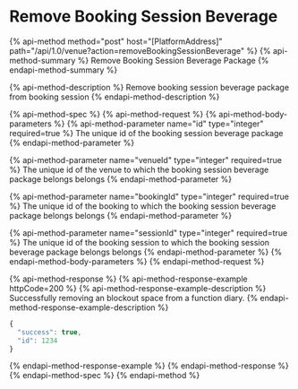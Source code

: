 # Remove Booking Session Beverage

{% api-method method="post" host="\[PlatformAddress\]" path="/api/1.0/venue?action=removeBookingSessionBeverage" %}
{% api-method-summary %}
Remove Booking Session Beverage Package
{% endapi-method-summary %}

{% api-method-description %}
Remove booking session beverage package from booking session
{% endapi-method-description %}

{% api-method-spec %}
{% api-method-request %}
{% api-method-body-parameters %}
{% api-method-parameter name="id" type="integer" required=true %}
The unique id of the booking session beverage package
{% endapi-method-parameter %}

{% api-method-parameter name="venueId" type="integer" required=true %}
The unique id of the venue to which the booking session beverage package belongs belongs
{% endapi-method-parameter %}

{% api-method-parameter name="bookingId" type="integer" required=true %}
The unique id of the booking to which the booking session beverage package belongs belongs
{% endapi-method-parameter %}

{% api-method-parameter name="sessionId" type="integer" required=true %}
The unique id of the booking session to which the booking session beverage package belongs belongs
{% endapi-method-parameter %}
{% endapi-method-body-parameters %}
{% endapi-method-request %}

{% api-method-response %}
{% api-method-response-example httpCode=200 %}
{% api-method-response-example-description %}
Successfully removing an blockout space from a function diary.
{% endapi-method-response-example-description %}

```javascript
{
  "success": true,
  "id": 1234
}
```
{% endapi-method-response-example %}
{% endapi-method-response %}
{% endapi-method-spec %}
{% endapi-method %}

